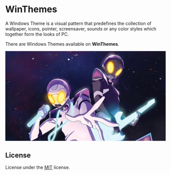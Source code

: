 # WinThemes

A Windows Theme is a visual pattern that predefines the collection of wallpaper, icons, pointer, screensaver, sounds or any color styles which together form the looks of PC.

There are Windows Themes available on __WinThemes__.

![Preview](AREA21_Greatest-Hits-Vol.1/DesktopBackground/00_AREA21-Greatest-Hits-Vol.1.jpg)

## License

License under the [MIT](LICENSE) license.
